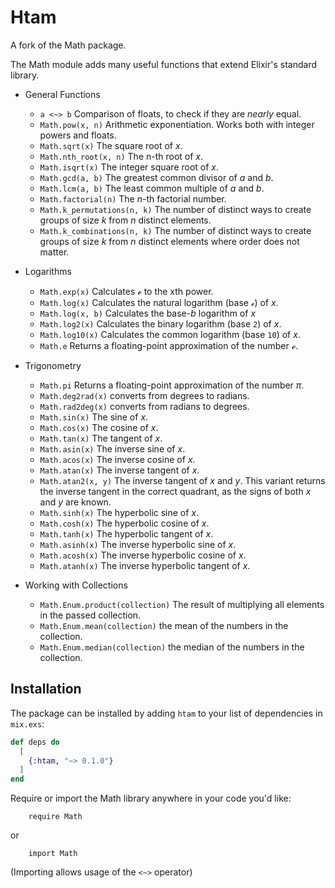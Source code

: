 # Htam

A fork of the Math package.

The Math module adds many useful functions that extend Elixir's standard library.

- General Functions
  - `a <~> b` Comparison of floats, to check if they are _nearly_ equal.
  - `Math.pow(x, n)` Arithmetic exponentiation. Works both with integer powers and floats.
  - `Math.sqrt(x)` The square root of *x*.
  - `Math.nth_root(x, n)` The n-th root of *x*.
  - `Math.isqrt(x)`  The integer square root of *x*.
  - `Math.gcd(a, b)` The greatest common divisor of *a* and *b*.
  - `Math.lcm(a, b)` The least common multiple of *a* and *b*.
  - `Math.factorial(n)` The *n*-th factorial number.
  - `Math.k_permutations(n, k)` The number of distinct ways to create groups of size *k* from *n* distinct elements.
  - `Math.k_combinations(n, k)` The number of distinct ways to create groups of size *k* from *n* distinct elements where order does not matter.

- Logarithms
  - `Math.exp(x)` Calculates ℯ to the xth power.
  - `Math.log(x)` Calculates the natural logarithm (base `ℯ`) of *x*.
  - `Math.log(x, b)` Calculates the base-*b* logarithm of *x*
  - `Math.log2(x)` Calculates the binary logarithm (base `2`) of *x*.
  - `Math.log10(x)` Calculates the common logarithm (base `10`) of *x*.
  - `Math.e` Returns a floating-point approximation of the number ℯ.

- Trigonometry
  - `Math.pi` Returns a floating-point approximation of the number *π*.
  - `Math.deg2rad(x)` converts from degrees to radians.
  - `Math.rad2deg(x)` converts from radians to degrees.
  - `Math.sin(x)` The sine of *x*.
  - `Math.cos(x)` The cosine of *x*.
  - `Math.tan(x)` The tangent of *x*.
  - `Math.asin(x)` The inverse sine of *x*.
  - `Math.acos(x)` The inverse cosine of *x*.
  - `Math.atan(x)` The inverse tangent of *x*.
  - `Math.atan2(x, y)` The inverse tangent of *x* and *y*. This variant returns the inverse tangent in the correct quadrant, as the signs of both *x* and *y* are known.
  - `Math.sinh(x)` The hyperbolic sine of *x*.
  - `Math.cosh(x)` The hyperbolic cosine of *x*.
  - `Math.tanh(x)` The hyperbolic tangent of *x*.
  - `Math.asinh(x)` The inverse hyperbolic sine of *x*.
  - `Math.acosh(x)` The inverse hyperbolic cosine of *x*.
  - `Math.atanh(x)` The inverse hyperbolic tangent of *x*.

- Working with Collections
  - `Math.Enum.product(collection)` The result of multiplying all elements in the passed collection.
  - `Math.Enum.mean(collection)` the mean of the numbers in the collection.
  - `Math.Enum.median(collection)` the median of the numbers in the collection.

## Installation

The package can be installed by adding `htam` to your list of dependencies in `mix.exs`:

```elixir
def deps do
  [
    {:htam, "~> 0.1.0"}
  ]
end
```

Require or import the Math library anywhere in your code you'd like:

        require Math

  or

        import Math

  (Importing allows usage of the `<~>` operator)